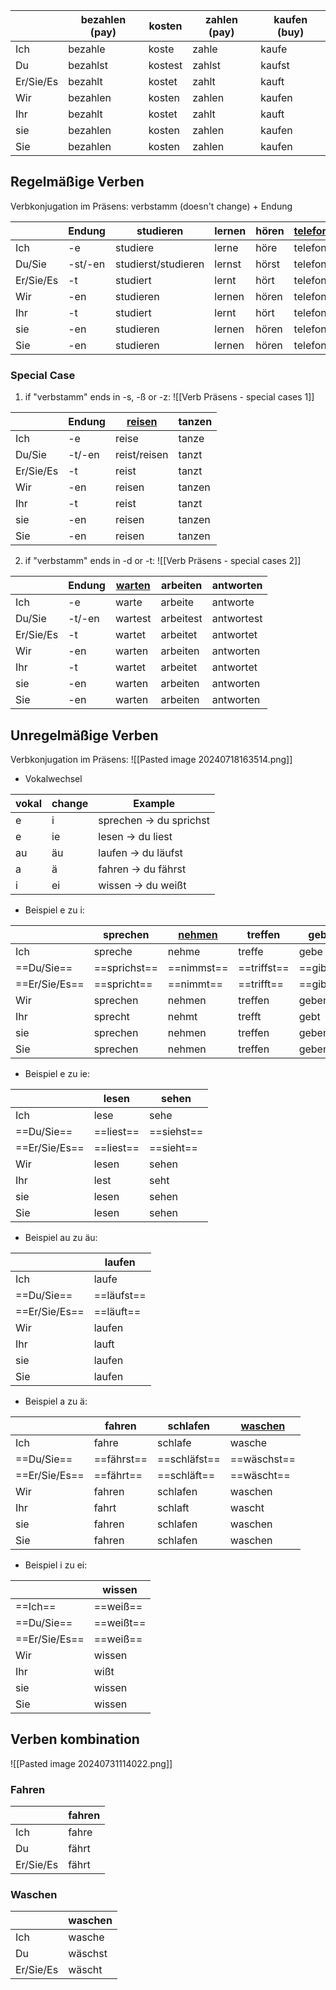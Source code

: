 
|           | bezahlen (pay) | kosten  | zahlen (pay) | kaufen (buy) |
| --------- | -------------- | ------- | ------------ | ------------ |
| Ich       | bezahle        | koste   | zahle        | kaufe        |
| Du        | bezahlst       | kostest | zahlst       | kaufst       |
| Er/Sie/Es | bezahlt        | kostet  | zahlt        | kauft        |
| Wir       | bezahlen       | kosten  | zahlen       | kaufen       |
| Ihr       | bezahlt        | kostet  | zahlt        | kauft        |
| sie       | bezahlen       | kosten  | zahlen       | kaufen       |
| Sie       | bezahlen       | kosten  | zahlen       | kaufen       |
## Regelmäßige Verben 

Verbkonjugation im Präsens: verbstamm (doesn't change) + Endung 

|           | Endung  | studieren           | lernen | hören | [telefonieren](obsidian://open?vault=Germanistik&file=Vocabulary%2FW%C3%B6rterbuch) | sagen | [machen](obsidian://open?vault=Germanistik&file=Vocabulary%2FW%C3%B6rterbuch) |
| --------- | ------- | ------------------- | ------ | ----- | ----------------------------------------------------------------------------------- | ----- | ----------------------------------------------------------------------------- |
| Ich       | -e      | studiere            | lerne  | höre  | telefoniere                                                                         | sage  | mache                                                                         |
| Du/Sie    | -st/-en | studierst/studieren | lernst | hörst | telefonierst                                                                        | sagst | machst                                                                        |
| Er/Sie/Es | -t      | studiert            | lernt  | hört  | telefoniert                                                                         | sagt  | macht                                                                         |
| Wir       | -en     | studieren           | lernen | hören | telefonieren                                                                        | sagen | machen                                                                        |
| Ihr       | -t      | studiert            | lernt  | hört  | telefoniert                                                                         | sagt  | macht                                                                         |
| sie       | -en     | studieren           | lernen | hören | telefonieren                                                                        | sagen | machen                                                                        |
| Sie       | -en     | studieren           | lernen | hören | telefonieren                                                                        | sagen | machen                                                                        |
### Special Case

1) if "verbstamm" ends in -s, -ß or -z:
![[Verb Präsens - special cases 1]]

|           | Endung | [reisen](obsidian://open?vault=Germanistik&file=Vocabulary%2FW%C3%B6rterbuch) | tanzen |
| --------- | ------ | ----------------------------------------------------------------------------- | ------ |
| Ich       | -e     | reise                                                                         | tanze  |
| Du/Sie    | -t/-en | reist/reisen                                                                  | tanzt  |
| Er/Sie/Es | -t     | reist                                                                         | tanzt  |
| Wir       | -en    | reisen                                                                        | tanzen |
| Ihr       | -t     | reist                                                                         | tanzt  |
| sie       | -en    | reisen                                                                        | tanzen |
| Sie       | -en    | reisen                                                                        | tanzen |
2) if "verbstamm" ends in -d or -t:
![[Verb Präsens - special cases 2]]

|           | Endung | [warten](obsidian://open?vault=Germanistik&file=Vocabulary%2FW%C3%B6rterbuch) | arbeiten  | antworten  |
| --------- | ------ | ----------------------------------------------------------------------------- | --------- | ---------- |
| Ich       | -e     | warte                                                                         | arbeite   | antworte   |
| Du/Sie    | -t/-en | wartest                                                                       | arbeitest | antwortest |
| Er/Sie/Es | -t     | wartet                                                                        | arbeitet  | antwortet  |
| Wir       | -en    | warten                                                                        | arbeiten  | antworten  |
| Ihr       | -t     | wartet                                                                        | arbeitet  | antwortet  |
| sie       | -en    | warten                                                                        | arbeiten  | antworten  |
| Sie       | -en    | warten                                                                        | arbeiten  | antworten  |

## Unregelmäßige Verben

Verbkonjugation im Präsens: 
![[Pasted image 20240718163514.png]]

- Vokalwechsel 

| vokal | change | Example                 |
| ----- | ------ | ----------------------- |
| e     | i      | sprechen -> du sprichst |
| e     | ie     | lesen -> du liest       |
| au    | äu     | laufen -> du läufst     |
| a     | ä      | fahren -> du fährst     |
| i     | ei     | wissen -> du weißt      |
+ Beispiel e zu i: 

|               | sprechen     | [nehmen]() | treffen     | geben     | essen    | helfen |
| ------------- | ------------ | ---------- | ----------- | --------- | -------- | ------ |
| Ich           | spreche      | nehme      | treffe      | gebe      | esse     | helfe  |
| ==Du/Sie==    | ==sprichst== | ==nimmst== | ==triffst== | ==gibst== | ==isst== | ==hilfst== |
| ==Er/Sie/Es== | ==spricht==  | ==nimmt==  | ==trifft==  | ==gibt==  | ==isst== | ==hilft==  |
| Wir           | sprechen     | nehmen     | treffen     | geben     | essen    | helfen |
| Ihr           | sprecht      | nehmt      | trefft      | gebt      | esst     | helft  |
| sie           | sprechen     | nehmen     | treffen     | geben     | essen    | helfen |
| Sie           | sprechen     | nehmen     | treffen     | geben     | essen    | helfen |

 + Beispiel e zu ie: 
 
|               | lesen     | sehen  |
| ------------- | --------- | ------ |
| Ich           | lese      | sehe   |
| ==Du/Sie==    | ==liest== | ==siehst== |
| ==Er/Sie/Es== | ==liest== | ==sieht==  |
| Wir           | lesen     | sehen  |
| Ihr           | lest      | seht   |
| sie           | lesen     | sehen  |
| Sie           | lesen     | sehen  |
* Beispiel au zu äu: 

|               | laufen |
| ------------- | ------ |
| Ich           | laufe  |
| ==Du/Sie==    | ==läufst== |
| ==Er/Sie/Es== | ==läuft==  |
| Wir           | laufen |
| Ihr           | lauft  |
| sie           | laufen |
| Sie           | laufen |

* Beispiel a zu ä: 

|               | fahren | schlafen | [waschen](obsidian://open?vault=Germanistik&file=Vocabulary%2FW%C3%B6rterbuch) |
| ------------- | ------ | -------- | ------------------------------------------------------------------------------ |
| Ich           | fahre  | schlafe  | wasche                                                                         |
| ==Du/Sie==    | ==fährst== | ==schläfst== | ==wäschst==                                                                        |
| ==Er/Sie/Es== | ==fährt==  | ==schläft==  | ==wäscht==                                                                         |
| Wir           | fahren | schlafen | waschen                                                                        |
| Ihr           | fahrt  | schlaft  | wascht                                                                         |
| sie           | fahren | schlafen | waschen                                                                        |
| Sie           | fahren | schlafen | waschen                                                                        |
 * Beispiel i zu ei: 

|               | wissen    |
| ------------- | --------- |
| ==Ich==       | ==weiß==  |
| ==Du/Sie==    | ==weißt== |
| ==Er/Sie/Es== | ==weiß==  |
| Wir           | wissen    |
| Ihr           | wißt      |
| sie           | wissen    |
| Sie           | wissen    |

## Verben kombination 

![[Pasted image 20240731114022.png]]

### Fahren

|           | fahren |
| --------- | ------ |
| Ich       | fahre  |
| Du        | fährt  |
| Er/Sie/Es | fährt  |
### Waschen

|           | waschen |
| --------- | ------- |
| Ich       | wasche  |
| Du        | wäschst |
| Er/Sie/Es | wäscht  |
